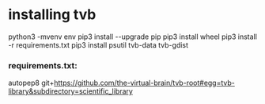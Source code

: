 # installing tvb
python3 -mvenv env
pip3 install --upgrade pip
pip3 install wheel
pip3 install -r requirements.txt
pip3 install psutil tvb-data tvb-gdist 



### requirements.txt:
autopep8
git+https://github.com/the-virtual-brain/tvb-root#egg=tvb-library&subdirectory=scientific_library